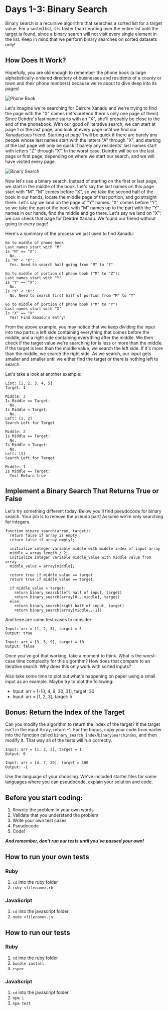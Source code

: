 # Days 1-3: Binary Search

Binary search is a recursive algorithm that searches a sorted list for a target value. For a sorted list, it is faster than iterating over the entire list until the target is found, since a binary search will not visit every single element in the list. Keep in mind that we perform binary searches on sorted datasets only!

## How Does It Work?

Hopefully, you are old enough to remember the phone book (a large alphabetically-ordered directory of businesses and residents of a county or town and their phone numbers) because we're about to dive deep into its pages!

![Phone Book](./phone_book.jpeg)

Let's imagine we're searching for Deirdre Xanadu and we're trying to find the page with the "X" names (let's pretend there's only one page of them). Since Deirdre's last name starts with an "X", she'll probably be close to the end of the phonebook. With our good ol' iterative search, we can start at page 1 or the last page, and look at every page until we find our Xanadacious friend. Starting at page 1 will be quick if there are barely any people whose last names start with the letters "A" through "X", and starting at the last page will only be quick if barely any residents' last names start with letters "Z" through "X". In the worst case, Deirdre will be on the last page or first page, depending on where we start our search, and we will have visited every page.

![Binary Search](./binary_search.gif)

Now let's use a binary search. Instead of starting on the first or last page, we start in the middle of the book. Let's say the last names on this page start with "M". "M" comes before "X", so we take the second half of the book in our hands, locate the middle page of that portion, and go straight there. Let's say we land on the page of "Y" names. "X" comes before "Y", so we take the part of the book with "M" names up to the part with the "Y" names in our hands, find the middle and go there. Let's say we land on "X": we can check that page for Deirdre Xanadu. We found our friend without going to every page!

Here's a summary of the process we just used to find Xanadu:

```
Go to middle of phone book
Last names start with "M"
Is "M" == "X":
  No.
Is "M" < "X":
  Yes. Need to search half going from "M" to "Z".

Go to middle of portion of phone book ("M" to "Z"):
Last names start with "Y"
Is "Y" == "X":
  No.
Is "Y" < "X":
  No. Need to search first half of portion from "M" to "Y"

Go to middle of portion of phone book ("M" to "Y")
Last names start with "X"
Is "X" == "X"
  Yes! Find Xanadu's entry!
```

From the above example, you may notice that we keep dividing the input into two parts: a left side containing everything that comes before the middle, and a right side containing everything after the middle. We then check if the target value we're searching for is less or more than the middle. If the target is less than the middle value, we search the left side. If it's more than the middle, we search the right side. As we search, our input gets smaller and smaller until we either find the target or there is nothing left to search.

Let's take a look at another example:

```
List: [1, 2, 3, 4, 5]
Target: 1

Middle: 3
Is Middle == Target:
  No.
Is Middle < Target:
  No.
Left: [1, 2]
Search Left for Target

Middle: 2
Is Middle == Target:
  No.
Is Middle < Target:
  No.
Left: [1]
Search Left for Target

Middle: 1
Is Middle == Target:
  Yes! Return true
```

## Implement a Binary Search That Returns True or False

Let's try something different today. Below you'll find pseudocode for binary search. Your job is to remove the pseudo part! Assume we're only searching for integers.

```
function binary_search(array, target):
  return false if array is empty
  return false if array.empty?;

  initialize integer variable middle with middle index of input array
  middle = array.length / 2;
  initialize integer variable middle_value with middle value from array
  middle_value = array[middle];

  return true if middle_value == target
  return true if middle_value == target;

  if middle_value > target:
    return binary_search(left half of input, target)
    return binary_search(array[0...middle], target)
  else:
    return binary_search(right half of input, target)
    return binary_search(array[middle..-1])
```

And here are some test cases to consider:

```
Input: arr = [1, 2, 3], target = 3
Output: true

Input: arr = [3, 5, 9], target = 10
Output: false
```

Once you've got that working, take a moment to think. What is the worst-case time complexity for this algorithm? How does that compare to an iterative search. Why does this only work with sorted inputs?

Also take some time to plot out what's happening on paper using a small input as an example. Maybe try to plot the following:

- Input: arr = [-10, 4, 9, 30, 31], target: 30
- Input: arr = [1, 2, 3], target: 5

## Bonus: Return the Index of the Target

Can you modify the algorithm to return the index of the target? If the target isn't in the input Array, return -1. For the bonus, copy your code from earlier into the function called `binary_search_index`/`binarySearchIndex`, and then modify it. That way all of the tests will run correctly.

```
Input: arr = [1, 2, 3], target = 1
Output: 0

Input: arr = [4, 7, 20], target = 100
Output: -1
```

Use the language of your choosing. We've included starter files for some languages where you can pseudocode, explain your solution and code.

## Before you start coding:

1. Rewrite the problem in your own words
2. Validate that you understand the problem
3. Write your own test cases
4. Pseudocode
5. Code!

**_And remember, don't run our tests until you've passed your own!_**

## How to run your own tests

### Ruby

1. `cd` into the ruby folder
2. `ruby <filename>.rb`

### JavaScript

1. `cd` into the javascript folder
2. `node <filename>.js`

## How to run our tests

### Ruby

1. `cd` into the ruby folder
2. `bundle install`
3. `rspec`

### JavaScript

1. `cd` into the javascript folder
2. `npm i`
3. `npm test`
